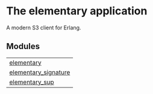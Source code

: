 

# The elementary application #

A modern S3 client for Erlang.

## Modules ##


<table width="100%" border="0" summary="list of modules">
<tr><td><a href="https://github.com/eproxus/elementary/blob/master/doc/elementary.md" class="module">elementary</a></td></tr>
<tr><td><a href="https://github.com/eproxus/elementary/blob/master/doc/elementary_signature.md" class="module">elementary_signature</a></td></tr>
<tr><td><a href="https://github.com/eproxus/elementary/blob/master/doc/elementary_sup.md" class="module">elementary_sup</a></td></tr></table>

